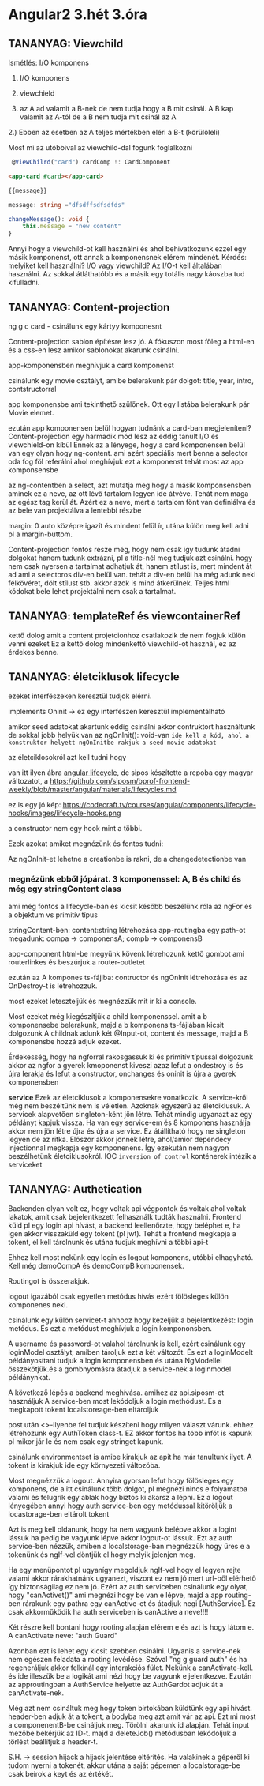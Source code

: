 # Angular2 3.hét 3.óra

## TANANYAG: Viewchild

Ismétlés: I/O komponens
1. I/O komponens
2. viewchield
 
1. az A ad valamit a B-nek de nem tudja hogy a B mit csinál. A B kap valamit az A-tól de a B nem tudja mit csinál az A

2.) Ebben az esetben az A teljes mértékben eléri a B-t (körülöleli)

Most mi az utóbbival az viewchild-dal fogunk foglalkozni



```ts app
 @ViewChilrd("card") cardComp !: CardComponent
```

```html app
<app-card #card></app-card>
```

```html card
{{message}}
```

```ts card
message: string ="dfsdffsdfsdfds"

changeMessage(): void {
    this.message = "new content"
}
```

Annyi hogy a viewchild-ot kell használni és ahol behivatkozunk ezzel egy másik komponenst, ott annak a komponensnek elérem mindenét. 
Kérdés: melyiket kell használni? I/O vagy viewchild?
Az I/O-t kell általában használni. Az sokkal átláthatóbb és a másik egy totális nagy káoszba tud kifulladni.



## TANANYAG: Content-projection

ng g c card - csinálunk egy kártyy komponesnt

Content-projection sablon építésre lesz jó. A fókuszon most főleg a html-en és a css-en lesz amikor sablonokat akarunk csinálni.

app-komponensben meghívjuk a card komponenst

csinálunk egy movie osztályt, amibe belerakunk pár dolgot: title, year, intro, contstructorral

app komponensbe ami tekinthető szülőnek. Ott egy listába belerakunk pár Movie elemet.

ezután app komponensen belül hogyan tudnánk a card-ban megjeleníteni? Content-projection egy harmadik mód lesz az eddig tanult I/O és viewchield-on kíbül
Ennek az a lényege, hogy a card komponensen belül van egy olyan hogy ng-content. ami azért speciális mert benne a selector oda fog föl referálni ahol meghívjuk ezt a komponenst tehát most az app komponsensbe

az ng-contentben a select, azt mutatja meg hogy a másik komponsensben aminek ez a neve, az ott lévő tartalom legyen ide átvéve. Tehát nem maga az egész tag kerül át.
Azért ez a neve, mert a tartalom fönt van definiálva és az bele van projektálva a lentebbi részbe
 
margin: 0 auto középre igazít és mindent felül ír, utána külön meg kell adni pl a margin-buttom.

Content-projection fontos része még, hogy nem csak így tudunk átadni dolgokat hanem tudunk extrázni, pl a title-nél meg tudjuk azt csinálni. hogy nem csak nyersen a tartalmat adhatjuk át, hanem stílust is, mert mindent át ad ami a selectoros div-en belül van.
tehát a div-en belül ha még adunk neki félkövéret, dölt stílust stb. akkor azok is mind átkerülnek.
Teljes html kódokat bele lehet projektálni nem csak a tartalmat.

## TANANYAG: templateRef és viewcontainerRef
kettő dolog amit a content projetcionhoz csatlakozik de nem fogjuk külön venni ezeket
Ez a kettő dolog mindenkettő viewchild-ot használ, ez az érdekes benne.

## TANANYAG: életciklusok lifecycle
ezeket interfészeken keresztül tudjok elérni.

implements Oninit -> ez egy interfészen keresztül implementálható

amikor seed adatokat akartunk eddig csinálni akkor contruktort használtunk de sokkal jobb helyük van az ngOnInit(): void-van
`ide kell a kód, ahol a konstruktor helyett ngOnInitbe rakjuk a seed movie adatokat`

az életciklosokról azt kell tudni hogy 

van itt ilyen ábra [angular lifecycle](https://angular.dev/guide/components/lifecycle), de sipos készítette a repoba  egy magyar változatot, a https://github.com/siposm/bprof-frontend-weekly/blob/master/angular/materials/lifecycles.md

ez is egy jó kép: https://codecraft.tv/courses/angular/components/lifecycle-hooks/images/lifecycle-hooks.png

a constructor nem egy hook mint a többi. 

Ezek azokat amiket megnézünk és fontos tudni: 

Az ngOnInit-et lehetne a creationbe is rakni, de a changedetectionbe van

### megnézünk ebből jópárat. 3 komponenssel: A, B és child és még egy stringContent class

ami még fontos a lifecycle-ban és kicsit később beszélünk róla az ngFor és a objektum vs primitív típus

stringContent-ben: content:string létrehozása
app-routingba egy path-ot megadunk: compa -> componensA; compb -> componensB

app-component html-be megyünk kövenk létrehozunk kettő gombot ami routerlinkes és beszúrjuk a router-outletet

ezután az A kompones ts-fájlba: contructor és ngOnInit létrehozása és az OnDestroy-t is létrehozzuk. 

most ezeket leteszteljük és megnézzük mit ír ki a console.

Most ezeket még kiegészítjük a child komponenssel. amit a b komponensebe belerakunk, majd a b komponens ts-fájlában kicsit dolgozunk
A childnak adunk két @Input-ot, content és message, majd a B komponensbe hozzá adjuk ezeket.

Érdekesség, hogy ha  ngforral rakosgassuk ki és primitív típussal dolgozunk akkor az ngfor a gyerek kmoponenst kiveszi azaz lefut a ondestroy is és újra lerakja és lefut a constructor, onchanges és oninit is újra a gyerek komponensben


**service**
Ezek az életciklusok a komponensekre vonatkozik. A service-kről még nem beszéltünk nem is véletlen. Azoknak egyszerű az életciklusuk.
A servicek alapvetően singleton-ként jön létre. Tehát mindig ugyanazt az egy példányt kapjuk vissza. Ha van egy service-em és 8 komponens használja akkor nem jön létre újra és újra a service. Ez átállítható hogy ne singleton legyen de az ritka.
Először akkor jönnek létre, ahol/amior dependecy injectionnal megkapja egy komponenens.
Így ezekután nem nagyon beszélhetünk életciklusokról.
IOC `inversion of control` konténerek intézik a serviceket


## TANANYAG: Authetication

Backenden olyan volt ez, hogy voltak api végpontok és voltak ahol voltak lakatok, amit csak bejelentkezett felhasználk tudták használni. Frontend küld pl egy login api hívást, a backend leellenőrzte, hogy beléphet e, ha igen akkor visszaküld egy tokent (pl jwt). Tehát a frontend megkapja a tokent, el kell tárolnunk és utána tudjuk meghívni a többi api-t

Ehhez kell most nekünk egy login és logout komponens, utóbbi elhagyható.
Kell még demoCompA és demoCompB komponensek.

Routingot is összerakjuk.

logout igazából csak egyetlen metódus hívás ezért fölösleges külön komponenes neki.

csinálunk egy külön servicet-t ahhooz hogy kezeljük a bejelentkezést: login metódus. És ezt a metódust meghívjuk a login kompononsben.

A username és password-ot valahol tárolnunk is kell, ezért csinálunk egy loginModel osztályt, amiben tároljuk ezt a két változót.
És ezt a loginModelt példányosítani tudjuk a login komponensben és utána NgModellel összekötjük.és a gombnyomásra átadjuk a service-nek a loginmodel példánynkat.

A következő lépés a backend meghívása. amihez az api.siposm-et használjuk
A service-ben most lekódoljuk a login methódust. És a megkapott tokent localstoreage-ben eltároljuk

post után <>-ilyenbe fel tudjuk készíteni hogy milyen választ várunk.
ehhez létrehozunk egy AuthToken class-t. EZ akkor fontos ha több infót is kapunk pl mikor jár le és nem csak egy stringet kapunk.

csinálunk environmentset is amibe kirakjuk az apit ha már tanultunk ilyet. A tokent is kirakjuk ide egy környezeti változóba.


Most megnézzük a logout. Annyira gyorsan lefut hogy fölösleges egy komponens, de a itt csinálunk több dolgot, pl megnézi nincs e folyamatba valami és felugrik egy ablak hogy biztos ki akarsz a lépni. 
Ez a logout lényegében annyi hogy auth service-ben egy metódussal kitöröljük a locastorage-ben eltárolt tokent


Azt is meg kell oldanunk, hogy ha nem vagyunk belépve akkor a logint lássuk ha pedig be vagyunk lépve akkor logout-ot lássuk. Ezt az auth service-ben nézzük, amiben a localstorage-ban megnézzük hogy üres e a tokenünk és ngIf-vel döntjük el hogy melyik jelenjen meg.

Ha egy menüpontot pl ugyanígy megoldjuk ngIf-vel hogy el legyen rejte valami akkor rárakhatnánk ugyanezt, viszont ez nem jó mert url-ből elérhető így biztonságilag ez nem jó.
Ezért az auth serviceben csinálunk egy olyat, hogy "canActivet()" ami megnézi hogy be van e lépve, majd a app routing-ben rárakunk egy pathra egy canActive-et és átadjuk negi [AuthService]. Ez csak akkorműködik ha auth serviceben is canActive a neve!!!!

Két részre kell bontani hogy rooting alapján elérem e és azt is hogy látom e. 
A canActivate neve: "auth Guard"


Azonban ezt is lehet egy kicsit szebben csinálni. Ugyanis a service-nek nem egészen feladata a rooting levédése.
Szóval "ng g guard auth" és ha regeneráljuk akkor felkínál egy interakciós fület. Nekünk a canActivate-kell. és ide illeszük be a logikát ami nézi hogy be vagyunk e jelentkezve. Ezután az approutingban a AuthService helyette az AuthGardot adjuk át a canActivate-nek.


Még azt nem csináltuk meg hogy token birtokában küldtünk egy api hívást.
header-ben adjuk át a tokent, a bodyba meg azt amit vár az api.
Ezt mi most a componenentB-be csináljuk meg. Törölni akarunk id alapján. Tehát input mezőbe bekérjük az ID-t. majd a deleteJob() metódusban lekódoljuk a törlést
beállítjuk a header-t. 



S.H. -> session hijack
a hijack jelentése eltérítés. 
Ha valakinek a gépéről ki tudom nyerni a tokenét, akkor utána a saját gépemen a localstorage-be csak beírok a keyt és az értékét.




















